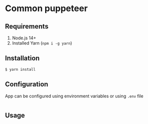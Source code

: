 # Common puppeteer

## Requirements

1. Node.js 14+
2. Installed Yarn (`npm i -g yarn`)

## Installation

```shell
$ yarn install
```

## Configuration

App can be configured using environment variables or using `.env` file

```dotenv

```

## Usage
